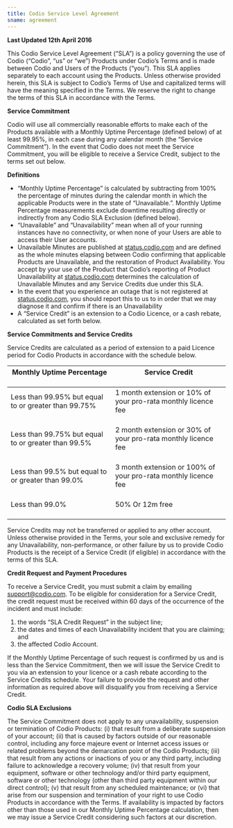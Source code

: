 ```yaml
---
title: Codio Service Level Agreement
sname: agreement
---
```


**Last Updated 12th April 2016**

This Codio Service Level Agreement (“SLA”) is a policy governing the use of Codio (“Codio”, “us” or “we”) Products under Codio’s Terms and is made between Codio and Users of the Products (“you”). This SLA applies separately to each account using the Products. Unless otherwise provided herein, this SLA is subject to Codio’s Terms of Use and capitalized terms will have the meaning specified in the Terms. We reserve the right to change the terms of this SLA in accordance with the Terms.

**Service Commitment**

Codio will use all commercially reasonable efforts to make each of the Products available with a Monthly Uptime Percentage (defined below) of at least 99.95%, in each case during any calendar month (the “Service Commitment”). In the event that Codio does not meet the Service Commitment, you will be eligible to receive a Service Credit, subject to the terms set out below.

**Definitions**

* “Monthly Uptime Percentage” is calculated by subtracting from 100% the percentage of minutes during the calendar month in which the applicable Products were in the state of “Unavailable.”. Monthly Uptime Percentage measurements exclude downtime resulting directly or indirectly from any Codio SLA Exclusion (defined below).
* “Unavailable” and “Unavailability” mean when all of your running instances have no connectivity, or when none of your Users are able to access their User accounts.
* Unavailable Minutes are published at [status.codio.com](https://status.codio.com) and are defined as the whole minutes elapsing between Codio confirming that applicable Products are Unavailable, and the restoration of Product Availability. You accept by your use of the Product that Codio’s reporting of Product Unavailability at [status.codio.com](https://status.codio.com) determines the calculation of Unavailable Minutes and any Service Credits due under this SLA.
* In the event that you experience an outage that is not registered at [status.codio.com](https://status.codio.com), you should report this to us to in order that we may diagnose it and confirm if there is an Unavailability
* A “Service Credit” is an extension to a Codio Licence, or a cash rebate, calculated as set forth below.

**Service Commitments and Service Credits**

Service Credits are calculated as a period of extension to a paid Licence period for Codio Products in accordance with the schedule below.

**Monthly Uptime Percentage**<br/><br/> | **Service Credit**<br/><br/>
--- | ---
Less than 99.95% but equal to or greater than 99.75%<br/><br/> | 1 month extension or 10% of your pro-rata monthly licence fee<br/><br/>
Less than 99.75% but equal to or greater than 99.5%<br/><br/> | 2 month extension or 30% of your pro-rata monthly licence fee<br/><br/>
Less than 99.5% but equal to or greater than 99.0%<br/><br/> | 3 month extension or 100% of your pro-rata monthly licence fee<br/><br/>
Less than 99.0%<br/><br/> | 50% Or 12m free<br/><br/>

Service Credits may not be transferred or applied to any other account. Unless otherwise provided in the Terms, your sole and exclusive remedy for any Unavailability, non-performance, or other failure by us to provide Codio Products is the receipt of a Service Credit (if eligible) in accordance with the terms of this SLA.

**Credit Request and Payment Procedures**

To receive a Service Credit, you must submit a claim by emailing support@codio.com. To be eligible for consideration for a Service Credit, the credit request must be received within 60 days of the occurrence of the incident and must include:

<ol class="leftPad">
<li>the words “SLA Credit Request” in the subject line;</li>
<li>the dates and times of each Unavailability incident that you are claiming; and</li>
<li>the affected Codio Account.</li>
</ol>


If the Monthly Uptime Percentage of such request is confirmed by us and is less than the Service Commitment, then we will issue the Service Credit to you via an extension to your licence or a cash rebate according to the Service Credits schedule. Your failure to provide the request and other information as required above will disqualify you from receiving a Service Credit.

**Codio SLA Exclusions**

The Service Commitment does not apply to any unavailability, suspension or termination of Codio Products: (i) that result from a deliberate suspension of your account; (ii) that is caused by factors outside of our reasonable control, including any force majeure event or Internet access issues or related problems beyond the demarcation point of the Codio Products; (iii) that result from any actions or inactions of you or any third party, including failure to acknowledge a recovery volume; (iv) that result from your equipment, software or other technology and/or third party equipment, software or other technology (other than third party equipment within our direct control); (v) that result from any scheduled maintenance; or (vi) that arise from our suspension and termination of your right to use Codio Products in accordance with the Terms. If availability is impacted by factors other than those used in our Monthly Uptime Percentage calculation, then we may issue a Service Credit considering such factors at our discretion.
